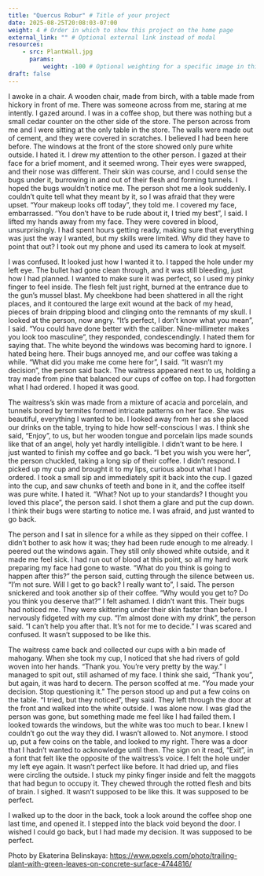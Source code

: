 ```yaml
---
title: "Quercus Robur" # Title of your project
date: 2025-08-25T20:08:03-07:00
weight: 4 # Order in which to show this project on the home page
external_link: "" # Optional external link instead of modal
resources:
    - src: PlantWall.jpg
      params:
          weight: -100 # Optional weighting for a specific image in this project folder
draft: false
---
```

<title>Quercus Robur</title>

I awoke in a chair. A wooden chair, made from birch, with a table made from hickory in front of me. There was someone across from me, staring at me intently. I gazed around. I was in a coffee shop, but there was nothing but a small cedar counter on the other side of the store. The person across from me and I were sitting at the only table in the store. The walls were made out of cement, and they were covered in scratches. I believed I had been here before. The windows at the front of the store showed only pure white outside. I hated it. I drew my attention to the other person. I gazed at their face for a brief moment, and it seemed wrong. Their eyes were swapped, and their nose was different. Their skin was course, and I could sense the bugs under it, burrowing in and out of their flesh and forming tunnels. I hoped the bugs wouldn’t notice me. The person shot me a look suddenly. I couldn’t quite tell what they meant by it, so I was afraid that they were upset. “Your makeup looks off today”, they told me. I covered my face, embarrassed. “You don’t have to be rude about it, I tried my best”, I said. I lifted my hands away from my face. They were covered in blood, unsurprisingly. I had spent hours getting ready, making sure that everything was just the way I wanted, but my skills were limited. Why did they have to point that out? I took out my phone and used its camera to look at myself.

I was confused. It looked just how I wanted it to. I tapped the hole under my left eye. The bullet had gone clean through, and it was still bleeding, just how I had planned. I wanted to make sure it was perfect, so I used my pinky finger to feel inside. The flesh felt just right, burned at the entrance due to the gun’s mussel blast. My cheekbone had been shattered in all the right places, and it contoured the large exit wound at the back of my head, pieces of brain dripping blood and clinging onto the remnants of my skull. I looked at the person, now angry. “It’s perfect, I don’t know what you mean”, I said. “You could have done better with the caliber. Nine-millimeter makes you look too masculine”, they responded, condescendingly. I hated them for saying that. The white beyond the windows was becoming hard to ignore. I hated being here. Their bugs annoyed me, and our coffee was taking a while. “What did you make me come here for”, I said. “It wasn’t my decision”, the person said back. The waitress appeared next to us, holding a tray made from pine that balanced our cups of coffee on top. I had forgotten what I had ordered. I hoped it was good.

The waitress’s skin was made from a mixture of acacia and porcelain, and tunnels bored by termites formed intricate patterns on her face. She was beautiful, everything I wanted to be. I looked away from her as she placed our drinks on the table, trying to hide how self-conscious I was. I think she said, “Enjoy”, to us, but her wooden tongue and porcelain lips made sounds like that of an angel, holy yet hardly intelligible. I didn’t want to be here. I just wanted to finish my coffee and go back. “I bet you wish you were her”, the person chuckled, taking a long sip of their coffee. I didn’t respond. I picked up my cup and brought it to my lips, curious about what I had ordered. I took a small sip and immediately spit it back into the cup. I gazed into the cup, and saw chunks of teeth and bone in it, and the coffee itself was pure white. I hated it. “What? Not up to your standards? I thought you loved this place”, the person said. I shot them a glare and put the cup down. I think their bugs were starting to notice me. I was afraid, and just wanted to go back. 

The person and I sat in silence for a while as they sipped on their coffee. I didn’t bother to ask how it was; they had been rude enough to me already. I peered out the windows again. They still only showed white outside, and it made me feel sick. I had run out of blood at this point, so all my hard work preparing my face had gone to waste. “What do you think is going to happen after this?” the person said, cutting through the silence between us. “I’m not sure. Will I get to go back? I really want to”, I said. The person snickered and took another sip of their coffee. “Why would you get to? Do you think you deserve that?” I felt ashamed. I didn’t want this. Their bugs had noticed me. They were skittering under their skin faster than before. I nervously fidgeted with my cup. “I’m almost done with my drink”, the person said. “I can’t help you after that. It’s not for me to decide.” I was scared and confused. It wasn’t supposed to be like this.

The waitress came back and collected our cups with a bin made of mahogany. When she took my cup, I noticed that she had rivers of gold woven into her hands. “Thank you. You’re very pretty by the way.” I managed to spit out, still ashamed of my face. I think she said, “Thank you”, but again, it was hard to decern. The person scoffed at me. “You made your decision. Stop questioning it.” The person stood up and put a few coins on the table. “I tried, but they noticed”, they said. They left through the door at the front and walked into the white outside. I was alone now. I was glad the person was gone, but something made me feel like I had failed them. I looked towards the windows, but the white was too much to bear. I knew I couldn’t go out the way they did. I wasn’t allowed to. Not anymore. I stood up, put a few coins on the table, and looked to my right. There was a door that I hadn’t wanted to acknowledge until then. The sign on it read, “Exit”, in a font that felt like the opposite of the waitress’s voice. I felt the hole under my left eye again. It wasn’t perfect like before. It had dried up, and flies were circling the outside. I stuck my pinky finger inside and felt the maggots that had begun to occupy it. They chewed through the rotted flesh and bits of brain. I sighed. It wasn’t supposed to be like this. It was supposed to be perfect. 

I walked up to the door in the back, took a look around the coffee shop one last time, and opened it. I stepped into the black void beyond the door. I wished I could go back, but I had made my decision. It was supposed to be perfect.


Photo by Ekaterina Belinskaya: https://www.pexels.com/photo/trailing-plant-with-green-leaves-on-concrete-surface-4744816/